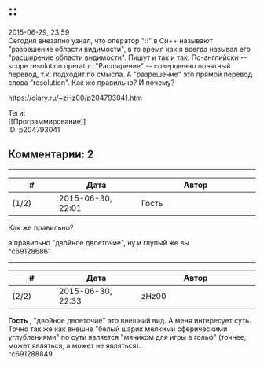 ::
==

  
2015-06-29, 23:59  
 Сегодня внезапно узнал, что оператор "::" в Си++ называют "разрешение области видимости", в то время как я всегда называл его "расширение области видимости". Пишут и так и так. По-английски -- scope resolution operator. "Расширение" -- совершенно понятный перевод, т.к. подходит по смысла. А "разрешение" это прямой перевод слова "resolution". Как же правильно? И почему?   
  
<https://diary.ru/~zHz00/p204793041.htm>  
  
Теги:  
[[Программирование]]  
ID: p204793041  


Комментарии: 2
--------------

  


---



|         #         |              Дата              |                     Автор                     |           ID           |
| --- | --- | --- | --- |
| (1/2) | 2015-06-30, 22:01 | Гость | c691286861 |

  
  Как же правильно?    
   
 а правильно "двойное двоеточие", ну и глупый же вы   
 ^c691286861

---



|         #         |              Дата              |                     Автор                     |           ID           |
| --- | --- | --- | --- |
| (2/2) | 2015-06-30, 22:33 | zHz00 | c691288849 |

  
  **Гость**  , "двойное двоеточие" это внешний вид. А меня интересует суть. Точно так же как внешне "белый шарик мелкими сферическими углублениями" по сути является "мячиком для игры в гольф" (точнее, может являться, а может не являться).   
 ^c691288849